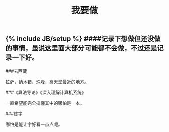 ﻿---
layout: page
title: 我要做
header: project
group: rss
---
{% include JB/setup %}
####记录下想做但还没做的事情，虽说这里面大部分可能都不会做，不过还是记录一下好。
-----------------
###去西藏

拉萨，纳木错，珠峰，离天堂最近的地方。

###《算法导论》《深入理解计算机系统》

一直希望能完全搞懂其中的哪怕是一本。

###练字

哪怕是能让字好看一点点呢。


